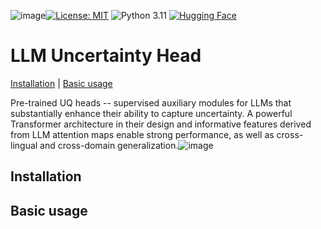 ![image](https://github.com/user-attachments/assets/51ee8bd1-79f6-4f00-abe6-e8c875df96c2)[![License: MIT](https://img.shields.io/badge/License-MIT-green.svg)](https://github.com/IINemo/llm-uncertainty-head/blob/master/LICENSE)
![Python 3.11](https://img.shields.io/badge/python-3.11-blue.svg)
[![Hugging Face](https://img.shields.io/badge/%F0%9F%A4%97-Benchmark-yellow)](https://huggingface.co/llm-uncertainty-head)

# LLM Uncertainty Head

[Installation](#installation) | [Basic usage](#basic_usage) 

Pre-trained UQ heads -- supervised auxiliary modules for LLMs that substantially enhance their ability to capture uncertainty. A powerful Transformer architecture in their design and informative features derived from LLM attention maps enable strong performance, as well as cross-lingual and cross-domain generalization.![image](https://github.com/user-attachments/assets/b4a5c867-f3d6-4b60-9a5d-5fbc2a06954d)

## Installation

## Basic usage
